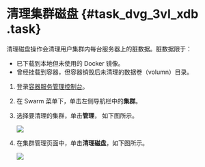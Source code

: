 # 清理集群磁盘 {#task_dvg_3vl_xdb .task}

清理磁盘操作会清理用户集群内每台服务器上的脏数据。脏数据限于：

-   已下载到本地但未使用的 Docker 镜像。
-   曾经挂载到容器，但容器销毁后未清理的数据卷（volumn）目录。

1.  登录[容器服务管理控制台](https://cs.console.aliyun.com)。 
2.  在 Swarm 菜单下，单击左侧导航栏中的**集群**。 
3.  选择要清理的集群，单击**管理**， 如下图所示。 

    ![](http://static-aliyun-doc.oss-cn-hangzhou.aliyuncs.com/assets/img/7002/4828_zh-CN.png)

4.  在集群管理页面中，单击**清理磁盘**，如下图所示。 

    ![](http://static-aliyun-doc.oss-cn-hangzhou.aliyuncs.com/assets/img/7002/4829_zh-CN.png)


